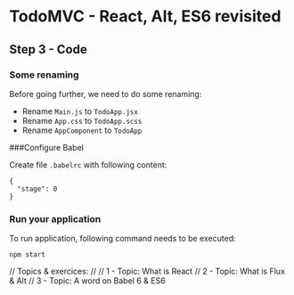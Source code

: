 
# TodoMVC - React, Alt, ES6 revisited


## Step 3 - Code

### Some renaming

Before going further, we need to do some renaming:

- Rename `Main.js` to `TodoApp.jsx`
- Rename `App.css` to `TodoApp.scss`
- Rename `AppComponent` to `TodoApp`



###Configure Babel

Create file `.babelrc` with following content: 

``` 
{
  "stage": 0
}
```

### Run your application

To run application, following command needs to be executed:

```
npm start
```

// Topics & exercices:
//
// 1 - Topic: What is React
// 2 - Topic: What is Flux & Alt
// 3 - Topic: A word on Babel 6 & ES6
